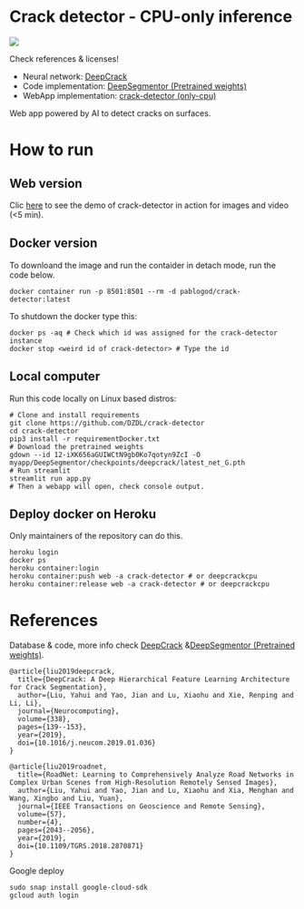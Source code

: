 # Crack detector - CPU-only inference

![](docs/img/banner.png)

Check references & licenses!

- Neural network: [DeepCrack](https://github.com/yhlleo/DeepCrack)
- Code implementation: [DeepSegmentor (Pretrained weights)](https://github.com/yhlleo/DeepSegmentor)
- WebApp implementation: [crack-detector (only-cpu)](https://github.com/DZDL/crack-detector)

Web app powered by AI to detect cracks on surfaces.

# How to run 

## Web version

Clic [here](https://crack-detector.herokuapp.com/) to see the demo of crack-detector in action for images and video (<5 min).

## Docker version

To downloand the image and run the contaider in detach mode, run the code below.

```
docker container run -p 8501:8501 --rm -d pablogod/crack-detector:latest
```
To shutdown the docker type this:

```
docker ps -aq # Check which id was assigned for the crack-detector instance
docker stop <weird id of crack-detector> # Type the id
```

## Local computer

Run this code locally on Linux based distros:
```
# Clone and install requirements
git clone https://github.com/DZDL/crack-detector
cd crack-detector
pip3 install -r requirementDocker.txt
# Download the pretrained weights
gdown --id 12-iXK656aGUIWCtN9gb0Ko7qotyn9ZcI -O myapp/DeepSegmentor/checkpoints/deepcrack/latest_net_G.pth
# Run streamlit
streamlit run app.py
# Then a webapp will open, check console output.
```

## Deploy docker on Heroku

Only maintainers of the repository can do this.
```
heroku login
docker ps
heroku container:login
heroku container:push web -a crack-detector # or deepcrackcpu 
heroku container:release web -a crack-detector # or deepcrackcpu
```

<!-- - Automatic deploy comming (working)

https://www.r-bloggers.com/2020/12/creating-a-streamlit-web-app-building-with-docker-github-actions-and-hosting-on-heroku/ -->


# References

Database & code, more info check [DeepCrack](https://github.com/yhlleo/DeepCrack) &[DeepSegmentor (Pretrained weights)](https://github.com/yhlleo/DeepSegmentor).

```
@article{liu2019deepcrack,
  title={DeepCrack: A Deep Hierarchical Feature Learning Architecture for Crack Segmentation},
  author={Liu, Yahui and Yao, Jian and Lu, Xiaohu and Xie, Renping and Li, Li},
  journal={Neurocomputing},
  volume={338},
  pages={139--153},
  year={2019},
  doi={10.1016/j.neucom.2019.01.036}
}

@article{liu2019roadnet,
  title={RoadNet: Learning to Comprehensively Analyze Road Networks in Complex Urban Scenes from High-Resolution Remotely Sensed Images},
  author={Liu, Yahui and Yao, Jian and Lu, Xiaohu and Xia, Menghan and Wang, Xingbo and Liu, Yuan},
  journal={IEEE Transactions on Geoscience and Remote Sensing},
  volume={57},
  number={4},
  pages={2043--2056},
  year={2019},
  doi={10.1109/TGRS.2018.2870871}
}
```



Google deploy

```
sudo snap install google-cloud-sdk
gcloud auth login
```